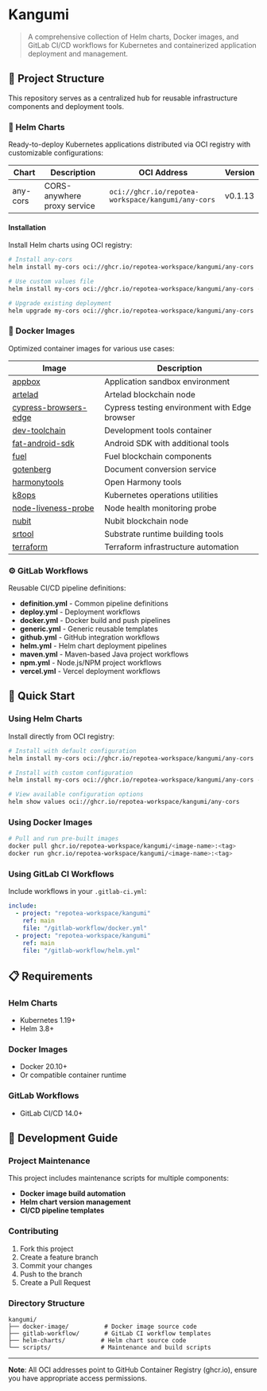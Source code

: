 # Kangumi

> A comprehensive collection of Helm charts, Docker images, and GitLab CI/CD workflows for Kubernetes and containerized application deployment and management.

## 📁 Project Structure

This repository serves as a centralized hub for reusable infrastructure components and deployment tools.

### 🚢 Helm Charts

Ready-to-deploy Kubernetes applications distributed via OCI registry with customizable configurations:

| Chart    | Description                 | OCI Address                                        | Version |
| -------- | --------------------------- | -------------------------------------------------- | ------- |
| any-cors | CORS-anywhere proxy service | `oci://ghcr.io/repotea-workspace/kangumi/any-cors` | v0.1.13 |

#### Installation

Install Helm charts using OCI registry:

```bash
# Install any-cors
helm install my-cors oci://ghcr.io/repotea-workspace/kangumi/any-cors

# Use custom values file
helm install my-cors oci://ghcr.io/repotea-workspace/kangumi/any-cors -f values.yaml

# Upgrade existing deployment
helm upgrade my-cors oci://ghcr.io/repotea-workspace/kangumi/any-cors
```

### 🐳 Docker Images

Optimized container images for various use cases:

| Image                                                       | Description                                   |
| ----------------------------------------------------------- | --------------------------------------------- |
| [appbox](docker-image/appbox)                               | Application sandbox environment               |
| [artelad](docker-image/artelad)                             | Artelad blockchain node                       |
| [cypress-browsers-edge](docker-image/cypress-browsers-edge) | Cypress testing environment with Edge browser |
| [dev-toolchain](docker-image/dev-toolchain)                 | Development tools container                   |
| [fat-android-sdk](docker-image/fat-android-sdk)             | Android SDK with additional tools             |
| [fuel](docker-image/fuel)                                   | Fuel blockchain components                    |
| [gotenberg](docker-image/gotenberg)                         | Document conversion service                   |
| [harmonytools](docker-image/harmonytools)                   | Open Harmony tools                       |
| [k8ops](docker-image/k8ops)                                 | Kubernetes operations utilities               |
| [node-liveness-probe](docker-image/node-liveness-probe)     | Node health monitoring probe                  |
| [nubit](docker-image/nubit)                                 | Nubit blockchain node                         |
| [srtool](docker-image/srtool)                               | Substrate runtime building tools              |
| [terraform](docker-image/terraform)                         | Terraform infrastructure automation           |

### ⚙️ GitLab Workflows

Reusable CI/CD pipeline definitions:

- **definition.yml** - Common pipeline definitions
- **deploy.yml** - Deployment workflows
- **docker.yml** - Docker build and push pipelines
- **generic.yml** - Generic reusable templates
- **github.yml** - GitHub integration workflows
- **helm.yml** - Helm chart deployment pipelines
- **maven.yml** - Maven-based Java project workflows
- **npm.yml** - Node.js/NPM project workflows
- **vercel.yml** - Vercel deployment workflows

## 🚀 Quick Start

### Using Helm Charts

Install directly from OCI registry:

```bash
# Install with default configuration
helm install my-cors oci://ghcr.io/repotea-workspace/kangumi/any-cors

# Install with custom configuration
helm install my-cors oci://ghcr.io/repotea-workspace/kangumi/any-cors --set service.port=8080

# View available configuration options
helm show values oci://ghcr.io/repotea-workspace/kangumi/any-cors
```

### Using Docker Images

```bash
# Pull and run pre-built images
docker pull ghcr.io/repotea-workspace/kangumi/<image-name>:<tag>
docker run ghcr.io/repotea-workspace/kangumi/<image-name>:<tag>
```

### Using GitLab CI Workflows

Include workflows in your `.gitlab-ci.yml`:

```yaml
include:
  - project: "repotea-workspace/kangumi"
    ref: main
    file: "/gitlab-workflow/docker.yml"
  - project: "repotea-workspace/kangumi"
    ref: main
    file: "/gitlab-workflow/helm.yml"
```

## 📋 Requirements

### Helm Charts

- Kubernetes 1.19+
- Helm 3.8+

### Docker Images

- Docker 20.10+
- Or compatible container runtime

### GitLab Workflows

- GitLab CI/CD 14.0+

## 🔧 Development Guide

### Project Maintenance

This project includes maintenance scripts for multiple components:

- **Docker image build automation**
- **Helm chart version management**
- **CI/CD pipeline templates**

### Contributing

1. Fork this project
2. Create a feature branch
3. Commit your changes
4. Push to the branch
5. Create a Pull Request

### Directory Structure

```
kangumi/
├── docker-image/          # Docker image source code
├── gitlab-workflow/       # GitLab CI workflow templates
├── helm-charts/          # Helm chart source code
└── scripts/              # Maintenance and build scripts
```

---

**Note**: All OCI addresses point to GitHub Container Registry (ghcr.io), ensure you have appropriate access permissions.
